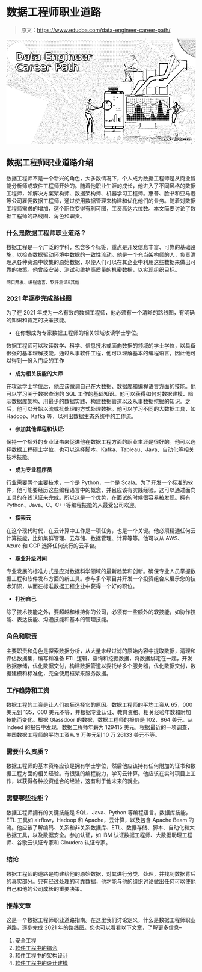 # 数据工程师职业道路

> 原文：<https://www.educba.com/data-engineer-career-path/>

![Data Engineer Career Path](img/440b26efe08adc22308c273813a56da1.png)



## 数据工程师职业道路介绍

数据工程师不是一个新兴的角色，大多数情况下，个人成为数据工程师是从商业智能分析师或软件工程师开始的。随着他职业生涯的成长，他进入了不同风格的数据工程师，如解决方案架构师、数据架构师、机器学习工程师。惠普、脸书和亚马逊等公司雇佣数据工程师，通过使用数据管理来构建和优化他们的业务。随着对数据工程师需求的增加，这个职位变得有利可图，工资高达六位数。本文简要讨论了数据工程师的路线图、角色和职责。

### 什么是数据工程师职业道路？

数据工程是一个广泛的学科，包含多个标签，重点是开发信息丰富、可靠的基础设施，以检查数据驱动环境中数据的一致性流动。他是一个充当架构师的人，负责清理从各种资源中收集的原始数据，以便人们可以在其企业中利用这些数据来做出可靠的决策。他曾经安装、测试和维护高质量的机密数据，以实现组织目标。

<small>网页开发、编程语言、软件测试&其他</small>

### 2021 年逐步完成路线图

为了在 2021 年成为一名有效的数据工程师，他必须有一个清晰的路线图，有明确的知识和肯定的决策技能。

*   在你想成为专家数据工程师的相关领域攻读学士学位。

数据工程师可以攻读数学、科学、信息技术或面向数据的领域的学士学位，以具备很强的基本理解技能。通过从事软件工程，他可以理解基本的编程语言，因此他可以得到一份入门级的工作

*   **成为相关技能的大师**

在攻读学士学位后，他应该微调自己在大数据、数据库和编程语言方面的技能。他可以学习关于数据查询的 SQL 工作的基础知识。他可以获得如何对数据建模、暗示数据库架构、用最少的数据实践、构建数据管道以及从事数据挖掘的知识。之后，他可以开始以流或批处理的方式处理数据。他可以学习不同的大数据工具，如 Hadoop、Kafka 等，以列出数据生态系统中的工作流。

*   **参加其他课程和认证:**

保持一个额外的专业证书来促进他在数据工程方面的职业生涯是很好的。他可以选择数据工程硕士学位，也可以选择脚本、Kafka、Tableau、Java、自动化等相关技术技能。

*   **成为专业程序员**

行业需要两个主要技术，一个是 Python，一个是 Scala。为了开发一个标准的软件，他可能要经历这些编程语言中的概念，并且应该有实践经验。这可以通过面向工具的在线认证来完成。所以这是一个优势，在面试的时候很容易被发现。拥有 Python、Java、C、C++等编程技能的人最受公司欢迎。

*   **探索云**

在这个现代时代，在云计算中工作是一项任务，也是一个关键。他必须精通任何云计算技能，比如集群管理、云存储、数据管理、计算等等。他可以从 AWS、Azure 和 GCP 选择任何流行的云平台。

*   **职业升级时间**

专业发展的标准方式是应对数据科学领域的最新趋势和创新。确保专业人员掌握数据工程和软件发布方面的新工具。参与多个项目并开发一个投资组合来展示您的技术知识，从而在标准数据工程企业中获得一个好的职位。

*   **打扮自己**

除了技术技能之外，要超越和维持你的公司，必须有一些额外的软技能，如协作技能、表达技能、沟通技能和基本的管理技能。

### 角色和职责

主要职责和角色是探索数据分析，从大量未经过滤的原始内容中提取数据，清理和评估数据集，编写和准备 ETL 逻辑，查询和挖掘数据，将数据绑定在一起，开发数据存储，优化数据交付，构建数据管道以委托给多个服务器，优化数据交付，数据建模和标准化，完全使用框架来服务数据。

### 工作趋势和工资

数据工程的工资是让人们疯狂选择它的原因。数据工程师的平均工资从 65，000 美元到 135，000 美元不等，并根据专业认证、教育资格、相关经验年数和附加技能而变化。根据 Glassdoor 的数据，数据工程师的报价是 102，864 美元。从 Indeed 的报告中发现，数据工程师年薪为 129415 美元。根据最近的一项调查，美国数据工程师的平均工资从 9 万美元到 10 万 26133 美元不等。

### 需要什么资质？

数据工程师的基本资格应该是拥有学士学位，然后他应该持有任何附加的证书和数据工程方面的相关经验。有很强的编程能力，学习云计算。他应该在实时项目上工作，以获得各种投资组合的经验，这有利于他未来的就业。

### 需要哪些技能？

数据工程师拥有的关键技能是 SQL、Java、Python 等编程语言。数据库技能，ETL 工具如 airflow，Hadoop 和 Apache，云计算，以及包含 Apache Beam 的流。他应该了解编码、关系和非关系数据库、ETL、数据存储、脚本、自动化和大数据工具，以及数据安全。参加认证，如 IBM 认证数据工程师、大数据助理工程师、谷歌云认证专家和 Cloudera 认证专家。

### 结论

数据工程师的道路是构建给他的原始数据，对其进行分类、处理，并找到数据背后的真实部分。只有经过处理的可靠数据，他才能与他的组织讨论做出任何可以使他自己和他的公司成长的重要决策。

### 推荐文章

这是一个数据工程师职业道路指南。在这里我们讨论定义，什么是数据工程师职业道路，逐步完成 2021 年的路线图。您也可以看看以下文章，了解更多信息–

1.  [安全工程](https://www.educba.com/security-engineering/)
2.  [软件工程中的耦合](https://www.educba.com/coupling-in-software-engineering/)
3.  [软件工程中的架构设计](https://www.educba.com/architectural-design-in-software-engineering/)
4.  [软件工程中的设计建模](https://www.educba.com/design-modeling-in-software-engineering/)






